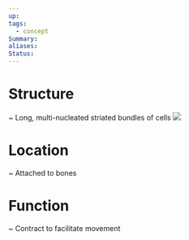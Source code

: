 ```yaml
---
up: 
tags:
  - concept
Summary: 
aliases: 
Status:
---
```

# Structure
~
Long, multi-nucleated striated bundles of cells
![](https://i.imgur.com/3wLonEc.png)
<!--SR:!2025-03-13,3,252-->

# Location
~
Attached to bones
<!--SR:!2025-03-14,4,272-->

# Function
~
Contract to facilitate movement
<!--SR:!2025-03-14,4,270-->